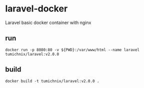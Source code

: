 # laravel-docker

Laravel basic docker container with nginx

## run

```
docker run -p 8080:80 -v ${PWD}:/var/www/html --name laravel tumichnix/laravel:v2.0.0
```

## build

```
docker build -t tumichnix/laravel:v2.0.0 .
```
